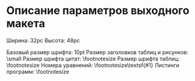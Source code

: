 Описание параметров выходного макета
====================================

Ширина: 32pc
Высота: 48pc

Базовый размер шрифта: 10pt
Размер заголовков таблиц и рисунков: \small
Размер шрифта цитат: \footnotesize
Размер шрифта таблиц: \footnotesize
Номера уравнений: \footnotesize\textsf{#1}
Листинги программ: \footnotesize
